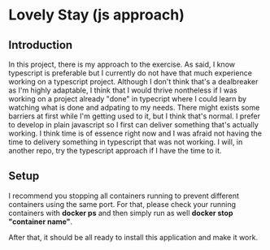 # Lovely Stay (js approach)

## Introduction
In this project, there is my approach to the exercise. As said, I know typescript is preferable but I currently do not have that much experience working on a typescript project. Although I don't think that's a dealbreaker as I'm highly adaptable, I think that I would thrive nontheless if I was working on a project already "done" in typecript where I could learn by watching what is done and adpating to my needs. There might exists some barriers at first while I'm getting used to it, but I think that's normal. I prefer to develop in plain javascript so I first can deliver something that's actually working. I think time is of essence right now and I was afraid not having the time to delivery something in typescript that was not working. I will, in another repo, try the typescript approach if I have the time to it.

## Setup
I recommend you stopping all containers running to prevent different containers using the same port. For that, please check your running containers with <b>docker ps</b> and then simply run as well <b>docker stop "container name"</b>.

After that, it should be all ready to install this application and make it work.